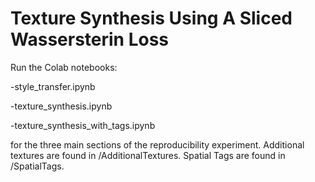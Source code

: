 # Texture Synthesis Using A Sliced Wassersterin Loss

Run the Colab notebooks:

-style_transfer.ipynb

-texture_synthesis.ipynb

-texture_synthesis_with_tags.ipynb

for the three main sections of the reproducibility experiment. Additional textures are found in /AdditionalTextures. Spatial Tags are found in /SpatialTags.
